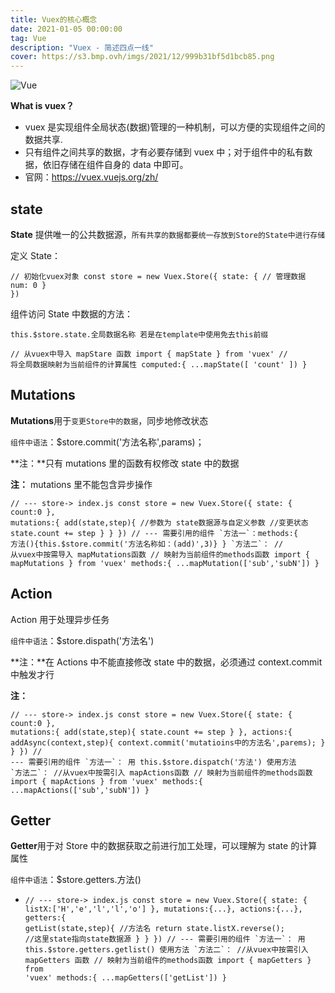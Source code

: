 ```yaml
---
title: Vuex的核心概念
date: 2021-01-05 00:00:00
tag: Vue
description: "Vuex - 简述四点一线"
cover: https://s3.bmp.ovh/imgs/2021/12/999b31bf5d1bcb85.png
---
```


![Vue](https://s3.bmp.ovh/imgs/2021/12/999b31bf5d1bcb85.png)

**What is vuex？**

- vuex 是实现组件全局状态(数据)管理的一种机制，可以方便的实现组件之间的数据共享.
- 只有组件之间共享的数据，才有必要存储到 vuex 中；对于组件中的私有数据，依旧存储在组件自身的 data 中即可。
- 官网：https://vuex.vuejs.org/zh/

## state

**State** 提供唯一的公共数据源，`所有共享的数据都要统一存放到Store的State中进行存储`

定义 State：

```vue
// 初始化vuex对象 const store = new Vuex.Store({ state: { // 管理数据 num: 0 }
})
```

组件访问 State 中数据的方法：

```vue
this.$store.state.全局数据名称 若是在template中使用免去this前缀
```

```vue
// 从vuex中导入 mapStare 函数 import { mapState } from 'vuex' //
将全局数据映射为当前组件的计算属性 computed:{ ...mapState([ 'count' ]) }
```

## Mutations

**Mutations**用于`变更Store中的数据`，同步地修改状态

`组件中语法`：$store.commit('方法名称',params)；

**注：**只有 mutations 里的函数有权修改 state 中的数据

**注：** mutations 里不能包含异步操作

```vue
// --- store-> index.js const store = new Vuex.Store({ state: { count:0 },
mutations:{ add(state,step){ //参数为 state数据源与自定义参数 //变更状态
state.count += step } } }) // --- 需要引用的组件 `方法一`：methods:{
方法(){this.$store.commit('方法名称如：(add)',3)} } `方法二`： //
从vuex中按需导入 mapMutations函数 // 映射为当前组件的methods函数 import {
mapMutations } from 'vuex' methods:{ ...mapMutation(['sub','subN']) }
```

## Action

Action 用于处理异步任务

`组件中语法`：$store.dispath('方法名')

**注：**在 Actions 中不能直接修改 state 中的数据，必须通过 context.commit 中触发才行

**注：**

```vue
// --- store-> index.js const store = new Vuex.Store({ state: { count:0 },
mutations:{ add(state,step){ state.count += step } }, actions:{
addAsync(context,step){ context.commit('mutatioins中的方法名',parems); } } }) //
--- 需要引用的组件 `方法一`： 用 this.$store.dispatch('方法') 使用方法
`方法二`： //从vuex中按需引入 mapActions函数 // 映射为当前组件的methods函数
import { mapActions } from 'vuex' methods:{ ...mapActions(['sub','subN']) }
```

## Getter

**Getter**用于对 Store 中的数据获取之前进行加工处理，可以理解为 state 的计算属性

`组件中语法`：$store.getters.方法()

- ```vue
  // --- store-> index.js const store = new Vuex.Store({ state: {
  listX:['H','e','l','l','o'] }, mutations:{...}, actions:{...}, getters:{
  getList(state,step){ //方法名 return state.listX.reverse();
  //这里state指向state数据源 } } }) // --- 需要引用的组件 `方法一`： 用
  this.$store.getters.getlist() 使用方法 `方法二`： //从vuex中按需引入
  mapGetters 函数 // 映射为当前组件的methods函数 import { mapGetters } from
  'vuex' methods:{ ...mapGetters(['getList']) }
  ```
